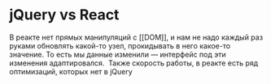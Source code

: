 # jQuery vs React

В реакте нет прямых манипуляций с [[DOM]], и нам не надо каждый раз руками обновлять какой-то узел, прокидывать в него какое-то значение. 
То есть мы данные изменили — интерфейс под эти изменения адаптировался.  Также скорость работы, в реакте есть ряд оптимизаций, которых нет в jQuery